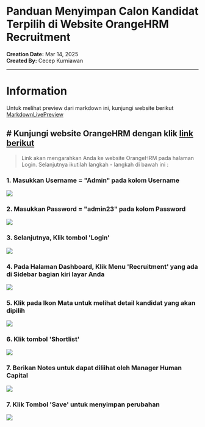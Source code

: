 # Panduan Menyimpan Calon Kandidat Terpilih di Website OrangeHRM Recruitment

__Creation Date:__ Mar 14, 2025  
__Created By:__ Cecep Kurniawan

***
# __Information__
 Untuk melihat preview dari markdown ini, kunjungi website berikut [MarkdownLivePreview](https://opensource-demo.orangehrmlive.com/web/index.php/auth/login)
##

## # Kunjungi website OrangeHRM dengan klik [link berikut](https://opensource-demo.orangehrmlive.com/web/index.php/auth/login)

> Link akan mengarahkan Anda ke website OrangeHRM pada halaman Login. Selanjutnya ikutilah langkah - langkah di bawah ini : 

### 1. Masukkan Username = "Admin" pada kolom Username
![](https://images.tango.us/workflows/09d5dc12-fb4d-4a14-b264-33c52df7c6af/steps/6a89b719-a268-490c-8121-1992515ac45f/49fe8ae4-4b45-412e-96ed-3b5c548ed99a.png?crop=focalpoint&fit=crop&fp-x=0.3964&fp-y=0.6150&fp-z=1.7522&w=1200&border=2%2CF4F2F7&border-radius=8%2C8%2C8%2C8&border-radius-inner=8%2C8%2C8%2C8&blend-align=bottom&blend-mode=normal&blend-x=0&blend-w=1200&blend64=aHR0cHM6Ly9pbWFnZXMudGFuZ28udXMvc3RhdGljL21hZGUtd2l0aC10YW5nby13YXRlcm1hcmstdjIucG5n&mark-x=315&mark-y=327&m64=aHR0cHM6Ly9pbWFnZXMudGFuZ28udXMvc3RhdGljL2JsYW5rLnBuZz9tYXNrPWNvcm5lcnMmYm9yZGVyPTYlMkNGRjc0NDImdz01NjkmaD0xMjQmZml0PWNyb3AmY29ybmVyLXJhZGl1cz0xMA%3D%3D)


### 2. Masukkan Password = "admin23" pada kolom Password
![](https://images.tango.us/workflows/09d5dc12-fb4d-4a14-b264-33c52df7c6af/steps/fbb1c536-2a17-40d5-9506-dd60a7761f42/90b58ef4-95d4-4578-92b1-54d6c93370c3.png?crop=focalpoint&fit=crop&fp-x=0.3964&fp-y=0.7620&fp-z=1.7522&w=1200&border=2%2CF4F2F7&border-radius=8%2C8%2C8%2C8&border-radius-inner=8%2C8%2C8%2C8&blend-align=bottom&blend-mode=normal&blend-x=0&blend-w=1200&blend64=aHR0cHM6Ly9pbWFnZXMudGFuZ28udXMvc3RhdGljL21hZGUtd2l0aC10YW5nby13YXRlcm1hcmstdjIucG5n&mark-x=315&mark-y=392&m64=aHR0cHM6Ly9pbWFnZXMudGFuZ28udXMvc3RhdGljL2JsYW5rLnBuZz9tYXNrPWNvcm5lcnMmYm9yZGVyPTYlMkNGRjc0NDImdz01NjkmaD0xMjQmZml0PWNyb3AmY29ybmVyLXJhZGl1cz0xMA%3D%3D)


### 3. Selanjutnya, Klik tombol 'Login'
![](https://images.tango.us/workflows/09d5dc12-fb4d-4a14-b264-33c52df7c6af/steps/7c60ad3d-3875-4fcd-bdc4-29c373dfb0d0/6f2965d9-26e8-46a6-9f95-b08e216cdacb.png?crop=focalpoint&fit=crop&fp-x=0.3964&fp-y=0.8935&fp-z=1.7522&w=1200&border=2%2CF4F2F7&border-radius=8%2C8%2C8%2C8&border-radius-inner=8%2C8%2C8%2C8&blend-align=bottom&blend-mode=normal&blend-x=0&blend-w=1200&blend64=aHR0cHM6Ly9pbWFnZXMudGFuZ28udXMvc3RhdGljL21hZGUtd2l0aC10YW5nby13YXRlcm1hcmstdjIucG5n&mark-x=315&mark-y=571&m64=aHR0cHM6Ly9pbWFnZXMudGFuZ28udXMvc3RhdGljL2JsYW5rLnBuZz9tYXNrPWNvcm5lcnMmYm9yZGVyPTYlMkNGRjc0NDImdz01NjkmaD0xMjYmZml0PWNyb3AmY29ybmVyLXJhZGl1cz0xMA%3D%3D)


### 4. Pada Halaman Dashboard, Klik Menu 'Recruitment' yang ada di Sidebar bagian kiri layar Anda
![](https://images.tango.us/workflows/09d5dc12-fb4d-4a14-b264-33c52df7c6af/steps/a20d628f-d807-4bec-825d-9a630a833766/c2885270-6f94-47d0-bb0f-75db582dc249.png?crop=focalpoint&fit=crop&fp-x=0.1383&fp-y=0.5609&fp-z=1.7522&w=1200&border=2%2CF4F2F7&border-radius=8%2C8%2C8%2C8&border-radius-inner=8%2C8%2C8%2C8&blend-align=bottom&blend-mode=normal&blend-x=0&blend-w=1200&blend64=aHR0cHM6Ly9pbWFnZXMudGFuZ28udXMvc3RhdGljL21hZGUtd2l0aC10YW5nby13YXRlcm1hcmstdjIucG5n&mark-x=6&mark-y=336&m64=aHR0cHM6Ly9pbWFnZXMudGFuZ28udXMvc3RhdGljL2JsYW5rLnBuZz9tYXNrPWNvcm5lcnMmYm9yZGVyPTYlMkNGRjc0NDImdz01NjkmaD0xMDcmZml0PWNyb3AmY29ybmVyLXJhZGl1cz0xMA%3D%3D)


### 5. Klik pada Ikon Mata untuk melihat detail kandidat yang akan dipilih
![](https://images.tango.us/workflows/09d5dc12-fb4d-4a14-b264-33c52df7c6af/steps/4cddfae6-ea16-4678-9708-d9d8956b71a5/03235ac7-f948-4ac0-9735-39a68f8e6dcd.png?crop=focalpoint&fit=crop&fp-x=0.8499&fp-y=0.3098&fp-z=2.6655&w=1200&border=2%2CF4F2F7&border-radius=8%2C8%2C8%2C8&border-radius-inner=8%2C8%2C8%2C8&blend-align=bottom&blend-mode=normal&blend-x=0&blend-w=1200&blend64=aHR0cHM6Ly9pbWFnZXMudGFuZ28udXMvc3RhdGljL21hZGUtd2l0aC10YW5nby13YXRlcm1hcmstdjIucG5n&mark-x=642&mark-y=312&m64=aHR0cHM6Ly9pbWFnZXMudGFuZ28udXMvc3RhdGljL2JsYW5rLnBuZz9tYXNrPWNvcm5lcnMmYm9yZGVyPTYlMkNGRjc0NDImdz0xNTYmaD0xNTYmZml0PWNyb3AmY29ybmVyLXJhZGl1cz0xMA%3D%3D)


### 6. Klik tombol 'Shortlist' 
![](https://images.tango.us/workflows/09d5dc12-fb4d-4a14-b264-33c52df7c6af/steps/2245fe83-5651-4602-999e-739b1546633c/cf354504-1380-40c0-aa1d-e2a7f2dd01ec.png?crop=focalpoint&fit=crop&fp-x=0.8436&fp-y=0.5370&fp-z=2.7403&w=1200&border=2%2CF4F2F7&border-radius=8%2C8%2C8%2C8&border-radius-inner=8%2C8%2C8%2C8&blend-align=bottom&blend-mode=normal&blend-x=0&blend-w=1200&blend64=aHR0cHM6Ly9pbWFnZXMudGFuZ28udXMvc3RhdGljL21hZGUtd2l0aC10YW5nby13YXRlcm1hcmstdjIucG5n&mark-x=456&mark-y=320&m64=aHR0cHM6Ly9pbWFnZXMudGFuZ28udXMvc3RhdGljL2JsYW5rLnBuZz9tYXNrPWNvcm5lcnMmYm9yZGVyPTYlMkNGRjc0NDImdz00NjAmaD0xMzkmZml0PWNyb3AmY29ybmVyLXJhZGl1cz0xMA%3D%3D)


### 7. Berikan Notes untuk dapat diliihat oleh Manager Human Capital
![](https://images.tango.us/workflows/16371306-30ec-4814-84b3-613c9f7fb5d5/steps/ff4a6aa4-bc7d-4d84-a20e-5ca7aaae52e4/a260d1fe-c762-4c9c-90da-c7c4560f2852.png?crop=focalpoint&fit=crop&fp-x=0.6368&fp-y=0.7654&fp-z=1.5703&w=1200&border=2%2CF4F2F7&border-radius=8%2C8%2C8%2C8&border-radius-inner=8%2C8%2C8%2C8&blend-align=bottom&blend-mode=normal&blend-x=0&blend-w=1200&blend64=aHR0cHM6Ly9pbWFnZXMudGFuZ28udXMvc3RhdGljL21hZGUtd2l0aC10YW5nby13YXRlcm1hcmstdjIucG5n&mark-x=84&mark-y=400&m64=aHR0cHM6Ly9pbWFnZXMudGFuZ28udXMvc3RhdGljL2JsYW5rLnBuZz9tYXNrPWNvcm5lcnMmYm9yZGVyPTYlMkNGRjc0NDImdz0xMDMxJmg9MTg0JmZpdD1jcm9wJmNvcm5lci1yYWRpdXM9MTA%3D)


### 7. Klik Tombol 'Save' untuk menyimpan perubahan
![](https://images.tango.us/workflows/09d5dc12-fb4d-4a14-b264-33c52df7c6af/steps/5f043bd3-2238-448e-9678-9b6a12b33f3a/860a08eb-d1c4-4f76-8af6-a2c498583714.png?crop=focalpoint&fit=crop&fp-x=0.8521&fp-y=0.7466&fp-z=3.4841&w=1200&border=2%2CF4F2F7&border-radius=8%2C8%2C8%2C8&border-radius-inner=8%2C8%2C8%2C8&blend-align=bottom&blend-mode=normal&blend-x=0&blend-w=1200&blend64=aHR0cHM6Ly9pbWFnZXMudGFuZ28udXMvc3RhdGljL21hZGUtd2l0aC10YW5nby13YXRlcm1hcmstdjIucG5n&mark-x=350&mark-y=298&m64=aHR0cHM6Ly9pbWFnZXMudGFuZ28udXMvc3RhdGljL2JsYW5rLnBuZz9tYXNrPWNvcm5lcnMmYm9yZGVyPTYlMkNGRjc0NDImdz01MDEmaD0xODImZml0PWNyb3AmY29ybmVyLXJhZGl1cz0xMA%3D%3D)

<br/>
